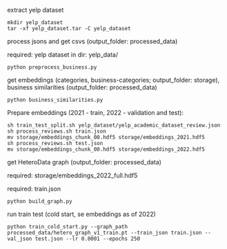 extract yelp dataset

```
mkdir yelp_dataset
tar -xf yelp_dataset.tar -C yelp_dataset
```

process jsons and get csvs (output_folder: processed_data)

required: yelp dataset in dir: yelp_data/

```python preprocess_business.py```

get embeddings (categories, business-categories; output_folder: storage), business similarities (output_folder: processed_data)

```python business_similarities.py```

Prepare embeddings (2021 - train, 2022 - validation and test):

```
sh train_test_split.sh yelp_dataset/yelp_academic_dataset_review.json
sh process_reviews.sh train.json
mv storage/embeddings_chunk_00.hdf5 storage/embeddings_2021.hdf5
sh process_reviews.sh test.json
mv storage/embeddings_chunk_00.hdf5 storage/embeddings_2022.hdf5
```

get HeteroData graph (output_folder: processed_data)

required: storage/embeddings_2022_full.hdf5

required: train.json

```python build_graph.py```

run train test (cold start, se embeddings as of 2022)

```python train_cold_start.py --graph_path processed_data/hetero_graph_v1_train.pt --train_json train.json --val_json test.json --lr 0.0001 --epochs 250```

